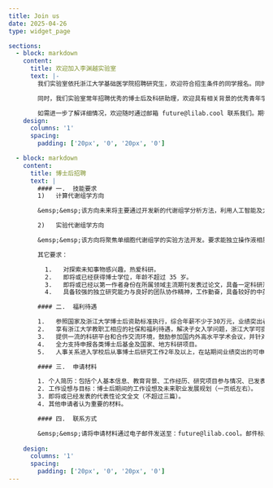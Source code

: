```yaml
---
title: Join us
date: 2025-04-26
type: widget_page

sections:  
  - block: markdown
    content:
      title: 欢迎加入李渊越实验室
      text: |-
        我们实验室依托浙江大学基础医学院招聘研究生，欢迎符合招生条件的同学报名。同时，我们也欢迎对编程感兴趣的浙江大学本科实习生。

        同时，我们实验室常年招聘优秀的博士后及科研助理，欢迎具有相关背景的优秀青年学者加入我们，一起在代谢组学的前沿领域开拓创新！

        如需进一步了解详细情况，欢迎随时通过邮箱 future@lilab.cool 联系我们。期待你的到来！
    design:
      columns: '1'
      spacing:
        padding: ['20px', '0', '20px', '0']

  - block: markdown
    content:
      title: 博士后招聘
      text: |
        #### 一.  技能要求
        1)   计算代谢组学方向

        &emsp;&emsp;该方向未来将主要通过开发新的代谢组学分析方法，利用人工智能及大数据分析质谱数据，从中挖掘新的与人类疾病相关的代谢物。

        2)   实验代谢组学方向

        &emsp;&emsp;该方向将聚焦单细胞代谢组学的实验方法开发。要求能独立操作液相质谱，拥有代谢组学或蛋白质组学样品分析经验，或具有单细胞组学样品制备与分析经验，并对代谢组学研究有浓厚兴趣。

        其它要求：

          1.   对探索未知事物感兴趣，热爱科研。
          2.   即将或已经获得博士学位，年龄不超过 35 岁。
          3.   即将或已经以第一作者身份在所属领域主流期刊发表过论文，具备一定科研潜力。
          4.   具备较强的独立研究能力与良好的团队协作精神，工作勤奋，具备较好的中英文读写能力。

        #### 二.  福利待遇

        1.   参照国家及浙江大学博士后资助标准执行，综合年薪不少于30万元，业绩突出者可获得额外奖励。
        2.   享有浙江大学教职工相应的社保和福利待遇，解决子女入学问题，浙江大学可提供教师公寓（优惠价租赁）。
        3.   提供一流的科研平台和合作交流环境，鼓励参加国内外高水平学术会议，并针对个人职业发展提供个性化支持。
        4.   全力支持申报各类博士后基金及国家、地方科研项目。
        5.   人事关系进入学校后从事博士后研究工作2年及以上，在站期间业绩突出的可申报学校高级专业技术职务。

        #### 三.  申请材料

        1. 个人简历：包括个人基本信息、教育背景、工作经历、研究项目参与情况、已发表论文等。
        2. 工作设想与目标：博士后期间的工作设想及未来职业发展规划（一页纸左右）。
        3. 即将或已经发表的代表性论文全文（不超过三篇）。
        4. 其他申请者认为重要的材料。

        #### 四.  联系方式

        &emsp;&emsp;请将申请材料通过电子邮件发送至：future@lilab.cool。邮件标题请注明“博士后申请+姓名”。符合条件者将尽快安排面试，择优录用。申请材料将严格保密。 
        
    design:
      columns: '1'
      spacing:
        padding: ['20px', '0', '20px', '0']
---
```

